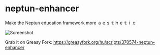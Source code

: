 # neptun-enhancer
Make the Neptun education framework more ａｅｓｔｈｅｔｉｃ

![Screenshot](https://greasyfork.org/system/screenshots/screenshots/000/011/785/original/chrome_2018-07-24_23-39-37.jpg?1532468490)

Grab it on Greasy Fork: https://greasyfork.org/hu/scripts/370574-neptun-enhancer
